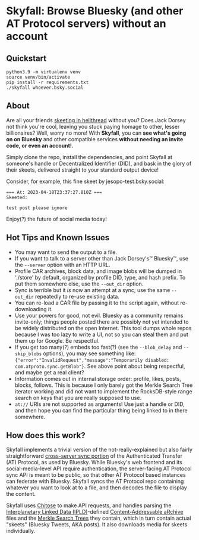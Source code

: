# Skyfall: Browse Bluesky (and other AT Protocol servers) without an account

## Quickstart

```
python3.9 -m virtualenv venv
source venv/bin/activate
pip install -r requirements.txt
./skyfall whoever.bsky.social
```

## About

Are all your friends [skeeting in hellthread](https://knowyourmeme.com/memes/events/hellthread-hellrope-bluesky) without you? Does Jack Dorsey not think you're cool, leaving you stuck paying homage to other, lesser billionaires? Well, worry no more! With **Skyfall**, you can **see what's going on on Bluesky** and other compatible services **without needing an invite code, or even an account!**.

Simply clone the repo, install the dependencies, and point Skyfall at someone's handle or Decentralized Identifier (DID), and bask in the glory of their skeets, delivered straight to your standard output device!

Consider, for example, this fine skeet by jesopo-test.bsky.social: 

```
=== At: 2023-04-18T23:37:27.810Z ===
Skeeted:

test post please ignore

```

Enjoy(?) the future of social media today!

## Hot Tips and Known Issues

* You may want to send the output to a file.
* If you want to talk to a server other than Jack Dorsey's™ Bluesky™, use the `--server` option with an HTTP URL.
* Profile CAR archives, block data, and image blobs will be dumped in './store' by default, organized by profile DID, type, and hash prefix. To put them somewhere else, use the `--out_dir` option.
* Sync is terrible but it *is* now an attempt at a sync; use the same `--out_dir` repeatedly to re-use existing data.
* You can re-load a CAR file by passing it to the script again, without re-downloading it.
* Use your powers for good, not evil. Bluesky as a community remains invite-only; things people posted there are possibly not yet intended to be widely distributed on the open Internet. This tool dumps whole repos because I was too lazy to write a UI, not so you can steal them and put them up for Google. Be respectful.
* If you get too many(?) embeds too fast(?) (see the `--blob_delay` and `--skip_blobs` options), you may see something like: `{"error":"InvalidRequest","message":"Temporarily disabled: com.atproto.sync.getBlob"}`. See above point about being respectful, and maybe get a real client?
* Information comes out in internal storage order: profile, likes, posts, blocks, follows. This is because I only barely got the Merkle Search Tree iterator working and did not want to implement the RocksDB-style range search on keys that you are really supposed to use.
* `at://` URIs are not supported as arguments! Use just a handle or DID, and then hope you can find the particular thing being linked to in there somewhere.

## How does this work?

Skyfall implements a trivial version of the not-really-explained but also fairly straightforward [cross-server sync portion](https://atproto.com/lexicons/com-atproto-sync) of the Authenticated Transfer (AT) Protocol, as used by Bluesky. While Bluesky's web frontend and its social-media-level API require authentication, the server-facing AT Protocol sync API is meant to be public, so that other AT Protocol based instances can federate with Bluesky. Skyfall syncs the AT Protocol repo containing whatever you want to look at to a file, and then decodes the file to display the content.

Skyfall uses [Chitose](https://github.com/mnogu/chitose) to make API requests, and handles parsing the [Interplanetary Linked Data (IPLD)](https://ipld.io)-defined [Content-Addressable aRchive](https://ipld.io/specs/transport/car/carv1/) files and the [Merkle Search Trees](https://atproto.com/specs/atp#repo-data-layout) they contain, which in turn contain actual "skeets" (Bluesky Tweets, AKA posts). It also downloads media for skeets individually.
